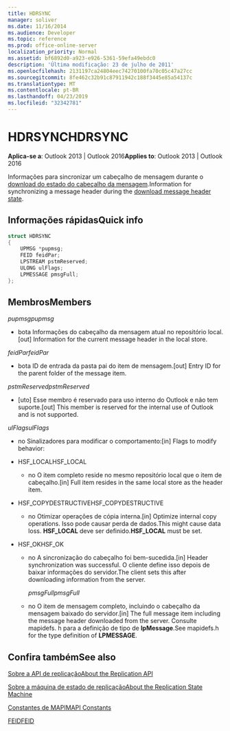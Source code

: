 ```yaml
---
title: HDRSYNC
manager: soliver
ms.date: 11/16/2014
ms.audience: Developer
ms.topic: reference
ms.prod: office-online-server
localization_priority: Normal
ms.assetid: bf6892d0-a923-e926-5361-59efa49ebdc0
description: 'Última modificação: 23 de julho de 2011'
ms.openlocfilehash: 2131197ca24804eec74270100fa70c05c47a27cc
ms.sourcegitcommit: 8fe462c32b91c87911942c188f3445e85a54137c
ms.translationtype: MT
ms.contentlocale: pt-BR
ms.lasthandoff: 04/23/2019
ms.locfileid: "32342781"
---
```

# <a name="hdrsync"></a><span data-ttu-id="00a14-103">HDRSYNC</span><span class="sxs-lookup"><span data-stu-id="00a14-103">HDRSYNC</span></span>

  
  
<span data-ttu-id="00a14-104">**Aplica-se a**: Outlook 2013 | Outlook 2016</span><span class="sxs-lookup"><span data-stu-id="00a14-104">**Applies to**: Outlook 2013 | Outlook 2016</span></span> 
  
<span data-ttu-id="00a14-105">Informações para sincronizar um cabeçalho de mensagem durante o [download do estado do cabeçalho da mensagem](download-message-header-state.md).</span><span class="sxs-lookup"><span data-stu-id="00a14-105">Information for synchronizing a message header during the [download message header state](download-message-header-state.md).</span></span>
  
## <a name="quick-info"></a><span data-ttu-id="00a14-106">Informações rápidas</span><span class="sxs-lookup"><span data-stu-id="00a14-106">Quick info</span></span>

```cpp
struct HDRSYNC 
{ 
    UPMSG *pupmsg; 
    FEID feidPar; 
    LPSTREAM pstmReserved; 
    ULONG ulFlags; 
    LPMESSAGE pmsgFull; 
};
```

## <a name="members"></a><span data-ttu-id="00a14-107">Membros</span><span class="sxs-lookup"><span data-stu-id="00a14-107">Members</span></span>

 <span data-ttu-id="00a14-108">_pupmsg_</span><span class="sxs-lookup"><span data-stu-id="00a14-108">_pupmsg_</span></span>
  
- <span data-ttu-id="00a14-109">bota Informações do cabeçalho da mensagem atual no repositório local.</span><span class="sxs-lookup"><span data-stu-id="00a14-109">[out] Information for the current message header in the local store.</span></span>
    
 <span data-ttu-id="00a14-110">_feidPar_</span><span class="sxs-lookup"><span data-stu-id="00a14-110">_feidPar_</span></span>
  
- <span data-ttu-id="00a14-111">bota ID de entrada da pasta pai do item de mensagem.</span><span class="sxs-lookup"><span data-stu-id="00a14-111">[out] Entry ID for the parent folder of the message item.</span></span>
    
 <span data-ttu-id="00a14-112">_pstmReserved_</span><span class="sxs-lookup"><span data-stu-id="00a14-112">_pstmReserved_</span></span>
  
- <span data-ttu-id="00a14-113">[uto] Esse membro é reservado para uso interno do Outlook e não tem suporte.</span><span class="sxs-lookup"><span data-stu-id="00a14-113">[out] This member is reserved for the internal use of Outlook and is not supported.</span></span> 
    
 <span data-ttu-id="00a14-114">_ulFlags_</span><span class="sxs-lookup"><span data-stu-id="00a14-114">_ulFlags_</span></span>
  
- <span data-ttu-id="00a14-115">no Sinalizadores para modificar o comportamento:</span><span class="sxs-lookup"><span data-stu-id="00a14-115">[in] Flags to modify behavior:</span></span>
    
- <span data-ttu-id="00a14-116">HSF_LOCAL</span><span class="sxs-lookup"><span data-stu-id="00a14-116">HSF_LOCAL</span></span>
    
  - <span data-ttu-id="00a14-117">no O item completo reside no mesmo repositório local que o item de cabeçalho.</span><span class="sxs-lookup"><span data-stu-id="00a14-117">[in] Full item resides in the same local store as the header item.</span></span>
    
- <span data-ttu-id="00a14-118">HSF_COPYDESTRUCTIVE</span><span class="sxs-lookup"><span data-stu-id="00a14-118">HSF_COPYDESTRUCTIVE</span></span>
    
  -  <span data-ttu-id="00a14-119">no Otimizar operações de cópia interna.</span><span class="sxs-lookup"><span data-stu-id="00a14-119">[in] Optimize internal copy operations.</span></span> <span data-ttu-id="00a14-120">Isso pode causar perda de dados.</span><span class="sxs-lookup"><span data-stu-id="00a14-120">This might cause data loss.</span></span> <span data-ttu-id="00a14-121">**HSF_LOCAL** deve ser definido.</span><span class="sxs-lookup"><span data-stu-id="00a14-121">**HSF_LOCAL** must be set.</span></span> 
    
- <span data-ttu-id="00a14-122">HSF_OK</span><span class="sxs-lookup"><span data-stu-id="00a14-122">HSF_OK</span></span>
    
  - <span data-ttu-id="00a14-123">no A sincronização do cabeçalho foi bem-sucedida.</span><span class="sxs-lookup"><span data-stu-id="00a14-123">[in] Header synchronization was successful.</span></span> <span data-ttu-id="00a14-124">O cliente define isso depois de baixar informações do servidor.</span><span class="sxs-lookup"><span data-stu-id="00a14-124">The client sets this after downloading information from the server.</span></span>
    
     <span data-ttu-id="00a14-125">_pmsgFull_</span><span class="sxs-lookup"><span data-stu-id="00a14-125">_pmsgFull_</span></span>
    
  - <span data-ttu-id="00a14-126">no O item de mensagem completo, incluindo o cabeçalho da mensagem baixado do servidor.</span><span class="sxs-lookup"><span data-stu-id="00a14-126">[in] The full message item including the message header downloaded from the server.</span></span> <span data-ttu-id="00a14-127">Consulte mapidefs. h para a definição de tipo de **lpMessage**.</span><span class="sxs-lookup"><span data-stu-id="00a14-127">See mapidefs.h for the type definition of **LPMESSAGE**.</span></span> 
    
## <a name="see-also"></a><span data-ttu-id="00a14-128">Confira também</span><span class="sxs-lookup"><span data-stu-id="00a14-128">See also</span></span>



[<span data-ttu-id="00a14-129">Sobre a API de replicação</span><span class="sxs-lookup"><span data-stu-id="00a14-129">About the Replication API</span></span>](about-the-replication-api.md)
  
[<span data-ttu-id="00a14-130">Sobre a máquina de estado de replicação</span><span class="sxs-lookup"><span data-stu-id="00a14-130">About the Replication State Machine</span></span>](about-the-replication-state-machine.md)
  
[<span data-ttu-id="00a14-131">Constantes de MAPI</span><span class="sxs-lookup"><span data-stu-id="00a14-131">MAPI Constants</span></span>](mapi-constants.md)
  
[<span data-ttu-id="00a14-132">FEID</span><span class="sxs-lookup"><span data-stu-id="00a14-132">FEID</span></span>](feid.md)

